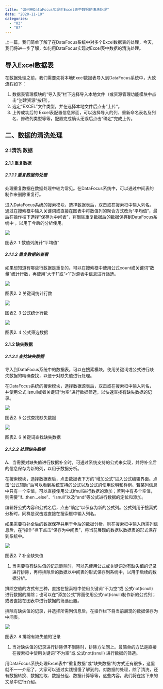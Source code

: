 ```yaml
---
title: "如何用DataFocus实现对Excel表中数据的清洗处理"
date: "2020-11-10"
categories: 
  - "02"
  - "07"
---
```


上一篇，我们简单了解了在DataFocus系统中对多个Excel数据表的处理，今天，我们将进一步了解，如何用DataFocus实现对Excel表中数据的清洗处理。

## 导入Excel数据表

在数据处理之前，我们需要先将本地Excel数据表导入到DataFocus系统中，大致流程如下：

1. 数据表管理模块的“导入表”栏下选择导入本地文件（或资源管理功能模块中点击“创建资源”按钮）。
2. 选定“EXCEL”文件类型，并在选择本地文件后点击“上传“。
3. 上传成功后的 Excel表配置信息界面，可以选择导入的列、重新命名表名及列名、修改列类型等等，配置完成确认无误后点击“确定”完成上传。

## 二、数据的清洗处理

### 2.1清洗 数据

#### 2.1.1 重复数据

##### 2.1.1.1 重复数据的处理

处理重复数据在数据处理中较为常见。在DataFocus系统中，可以通过中间表的制作来删除重复行。

进入DataFocus系统的搜索模块，选择数据表后，双击或在搜索框中输入列名。通过在搜索框中输入关键词或直接在图表中将数值列的聚合方式改为“平均值”，最后在操作栏下选择“保存为中间表”，将删除重复数据后的数据保存到DataFocus系统中 ，以用于今后的分析使用。

![](images/word-image-23.png)

图表2. 1 数值列统计“平均值”

##### 2.1.1.2 重复数据的查看

如果想知道有哪些行数据是重复的，可以在搜索框中使用公式count或关键词“数量”统计行数，再使用“大于1”或“>1”对源表中信息进行筛选。

![](images/word-image-24.png)

图表2. 2 关键词统计行数

![](images/word-image-25.png)

图表2. 3 公式统计行数

![](images/word-image-27.png)

图表2. 4 公式筛选数据

#### 2.1.2 缺失数据

##### 2.1.2.1 查找缺失数据

导入到DataFocus系统中的数据表，可以在搜索模块，使用关键词或公式进行缺失数据的精确查找，以便于对缺失值进行处理。

在DataFocus系统的搜索模块，选择数据源表后，双击或在搜索框中输入列名，并使用公式 isnull或者关键词“为空”进行数据筛选，以快速查找有缺失数据的记录。

![](images/word-image-29.png)

图表2. 5 公式查找缺失数据

![](images/word-image-31.png)

图表2. 6 关键词查找缺失数据

##### 2.1.2.2 处理缺失数据

A、当需要对缺失值进行数据补全时，可通过系统支持的公式来实现，并将补全后的信息保存为新的列，以用于数据分析。

在搜索模块，选择数据表后，点击数据表下方的“增加公式”进入公式编辑界面。点击“公式辅助”后可以看到系统支持的公式以及公式的使用说明和样例。若某列信息中只有一个空值，可以直接使用公式ifnull进行数据的添加；若列中有多个空值，则需要“if...then...else”、“isnull”以及“and”等公式进行数据的定位和添加。

编辑好公式内容和公式名后，点击“确定”以保存为新的公式列。公式列用于搜索式分析时，同样是双击或直接在搜索框中输入列名。

如果需要将补全后的数据保存并用于今后的数据分析，则在搜索框中输入所需列信息后，在“操作”栏下点击“保存为中间表”，将当前展现的数据以数据表的形式保存到系统中。

![](images/word-image-33.png)

图表2. 7 补全缺失值

1. 当需要将有缺失值的记录删除时，可以先使用公式或关键词对有缺失值的记录进行排除，再将排除后的数据以中间表的形式保存到系统中，以用于后续的数据分析。

排除空值的方式有三种，直接在搜索框中使用关键词”不为空“或 公式not(isnull) 进行数据的排除；也可以在“添加公式”界面使用公式not(isnull)制作新的公式列；或者直接在图表中进行数据的筛选设置。

排除有缺失值的记录，并选择所需列信息后，在操作栏下将当前展现的数据保存为中间表。

![](images/word-image-34.png)

图表2. 8 排除有缺失值的记录

1. 当对缺失值的记录进行排除但不删除时，排除方法同上。最简单的方法是直接在搜索框中使用关键词“不为空”或 公式not(isnull) 进行数据的筛选。

用DataFocus系统处理Excel表中“重复数据”或“缺失数据”的方式还有很多，这里就不一一介绍了，大家可以通过实践慢慢了解到的。对数据的处理，除了清洗，还有数据转换、数据抽取、数据分组、数据计算等等，这些内容，我们将在接下来的文章中进行介绍。

